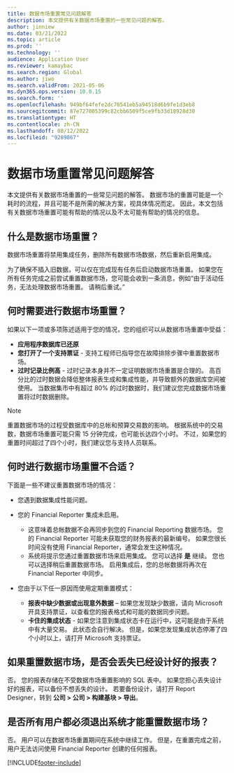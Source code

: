 ```yaml
---
title: 数据市场重置常见问题解答
description: 本文提供有关数据市场重置的一些常见问题的解答。
author: jinniew
ms.date: 03/21/2022
ms.topic: article
ms.prod: ''
ms.technology: ''
audience: Application User
ms.reviewer: kamaybac
ms.search.region: Global
ms.author: jiwo
ms.search.validFrom: 2021-05-06
ms.dyn365.ops.version: 10.0.15
ms.search.form: ''
ms.openlocfilehash: 949bf64fefe2dc70541eb5a94518d6b9fe1d3eb8
ms.sourcegitcommit: 87e727005399c82cbb6509f5ce9fb33d18928d30
ms.translationtype: HT
ms.contentlocale: zh-CN
ms.lasthandoff: 08/12/2022
ms.locfileid: "9289867"
---
```

# <a name="data-mart-resets-faq"></a>数据市场重置常见问题解答

本文提供有关数据市场重置的一些常见问题的解答。 数据市场的重置可能是一个耗时的流程，并且可能不是所需的解决方案，视具体情况而定。 因此，本文包括有关数据市场重置可能有帮助的情况以及不太可能有帮助的情况的信息。

## <a name="what-is-a-data-mart-reset"></a>什么是数据市场重置？

数据市场重置将禁用集成任务，删除所有数据市场数据，然后重新启用集成。

为了确保不插入旧数据，可以仅在完成现有任务后启动数据市场重置。 如果您在所有任务完成之前尝试重置数据市场，您可能会收到一条消息，例如“由于活动任务，无法处理数据市场重置。 请稍后重试。”

## <a name="when-do-i-have-to-do-a-data-mart-reset"></a>何时需要进行数据市场重置？

如果以下一项或多项陈述适用于您的情况，您的组织可以从数据市场重置中受益：

- **应用程序数据库已还原**
- **您打开了一个支持票证** - 支持工程师已指导您在故障排除步骤中重置数据市场。
- **过时记录比例高** - 过时记录本身并不一定证明数据市场重置是合理的。 高百分比的过时数据会降低整体报表生成和集成性能，并导致额外的数据库空间被使用。 当数据集市中有超过 80% 的过时数据时，我们建议您完成数据市场重置将过时数据删除。
 
> [!NOTE]
> 重置数据市场的过程受数据库中的总帐和预算交易数的影响。 根据系统中的交易数，数据市场重置可能只需 15 分钟完成，也可能长达四个小时。 不过，如果您的重置时间超过了四个小时，我们建议您与支持人员联系。
 
## <a name="when-is-a-data-mart-reset-inappropriate"></a>何时进行数据市场重置不合适？

下面是一些不建议重置数据市场的情况：

- 您遇到数据集成性能问题。
- 您的 Financial Reporter 集成未启用。 

    - 这意味着总帐数据不会再同步到您的 Financial Reporting 数据市场。 您的 Financial Reporter 可能未获取您的财务报表的最新编号。 如果您很长时间没有使用 Financial Reporter，通常会发生这种情况。
    - 系统将提示您通过重置数据市场来启用集成。 您可以选择 **是** 继续。 您也可以选择稍后重置数据市场。 启用集成后，您的总帐数据将再次在 Financial Reporter 中同步。 
- 您由于以下任一原因而使用定期重置模式：

    - **报表中缺少数据或出现意外数据** – 如果您发现缺少数据，请向 Microsoft 开具支持票证，以查看您的报表格式和可能的数据同步问题。
    - **卡住的集成状态** - 如果您注意到集成状态卡在运行中，这可能是由于系统中有大量交易。 此状态会自行解决。 但是，如果您发现集成状态停滞了四个小时以上，请打开 Microsoft 支持票证。 
   
## <a name="if-i-reset-the-data-mart-will-i-lose-reports-that-ive-already-designed"></a>如果重置数据市场，是否会丢失已经设计好的报表？

否。 您的报表存储在不受数据市场重置影响的 SQL 表中。 如果您担心丢失设计好的报表，可以备份不想丢失的设计。 若要备份设计，请打开 Report Designer，转到 **公司 \> 公司 \> 构建基块 \> 导出**。
 
## <a name="do-all-users-have-to-exit-the-system-before-i-can-reset-the-data-mart"></a>是否所有用户都必须退出系统才能重置数据市场？

否。 用户可以在数据市场重置期间在系统中继续工作。 但是，在重置完成之前，用户无法访问使用 Financial Reporter 创建的任何报表。

[!INCLUDE[footer-include](../../../includes/footer-banner.md)]
